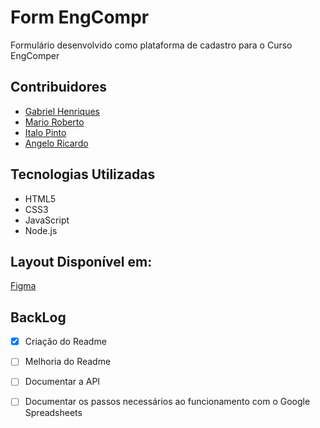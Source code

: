 # Form EngCompr

Formulário desenvolvido como plataforma de cadastro para o Curso EngComper

## Contribuidores
* [Gabriel Henriques]()
* [Mario Roberto]()
* [Italo Pinto]()
* [Angelo Ricardo](https://github.com/angeloengcomp)

## Tecnologias Utilizadas

* HTML5
* CSS3
* JavaScript
* Node.js

## Layout Disponível em:
[Figma](https://www.figma.com/file/gVEyV4TBCADOFviKZv5OEs/Formul%C3%A1rio-ENGCOMPER?node-id=0%3A1)

## BackLog
- [x] Criação do Readme
- [ ] Melhoria do Readme
- [ ] Documentar a API 
- [ ] Documentar os passos necessários ao funcionamento com o Google Spreadsheets

